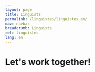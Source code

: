```yaml
---
layout: page
title: Linguists
permalink: /linguistes/linguistes_en/
nav: navbar
breadcrumb: Linguists
ref: linguistes
lang: en
---
```


# Let's work together!
